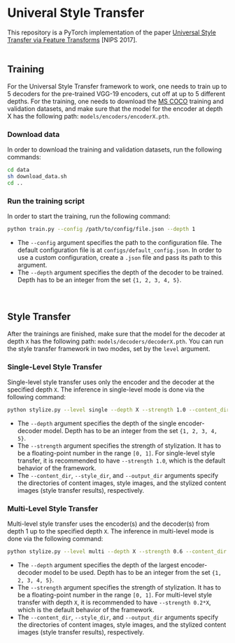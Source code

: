 # Univeral Style Transfer

This repository is a PyTorch implementation of the paper [Universal Style Transfer via Feature Transforms](https://proceedings.neurips.cc/paper_files/paper/2017/file/49182f81e6a13cf5eaa496d51fea6406-Paper.pdf) [NIPS 2017].<br><br>

## Training

For the Universal Style Transfer framework to work, one needs to train up to 5 decoders for the pre-trained VGG-19 encoders, cut off at up to 5 different depths. For the training, one needs to download the [MS COCO](https://cocodataset.org/#home) training and validation datasets, and make sure that the model for the encoder at depth X has the following path: `models/encoders/encoderX.pth`.<br>

### Download data

In order to download the training and validation datasets, run the following commands:

```bash
cd data
sh download_data.sh
cd ..
```

### Run the training script

In order to start the training, run the following command:

```bash
python train.py --config /path/to/config/file.json --depth 1
```

* The `--config` argument specifies the path to the configuration file. The default configuration file is at `configs/default_config.json`. In order to use a custom configuration, create a `.json` file and pass its path to this argument.
* The `--depth` argument specifies the depth of the decoder to be trained. Depth has to be an integer from the set `{1, 2, 3, 4, 5}`.<br><br><br>

## Style Transfer

After the trainings are finished, make sure that the model for the decoder at depth `X` has the following path: `models/decoders/decoderX.pth`. You can run the style transfer framework in two modes, set by the `level` argument.

### Single-Level Style Transfer

Single-level style transfer uses only the encoder and the decoder at the specified depth `X`. The inference in single-level mode is done via the following command:

```bash
python stylize.py --level single --depth X --strength 1.0 --content_dir /path/to/content/directory --style_dir /path/to/style/directory --output_dir /path/to/output/directory
```

* The `--depth` argument specifies the depth of the single encoder-decoder model. Depth has to be an integer from the set `{1, 2, 3, 4, 5}`.
* The `--strength` argument specifies the strength of stylization. It has to be a floating-point number in the range `[0, 1]`. For single-level style transfer, it is recommended to have `--strength 1.0`, which is the default behavior of the framework.
* The `--content_dir`, `--style_dir`, and `--output_dir` arguments specify the directories of content images, style images, and the stylized content images (style transfer results), respectively.

### Multi-Level Style Transfer

Multi-level style transfer uses the encoder(s) and the decoder(s) from depth 1 up to the specified depth `X`. The inference in multi-level mode is done via the following command:

```bash
python stylize.py --level multi --depth X --strength 0.6 --content_dir /path/to/content/directory --style_dir /path/to/style/directory --output_dir /path/to/output/directory
```

* The `--depth` argument specifies the depth of the largest encoder-decoder model to be used. Depth has to be an integer from the set `{1, 2, 3, 4, 5}`.
* The `--strength` argument specifies the strength of stylization. It has to be a floating-point number in the range `[0, 1]`. For multi-level style transfer with depth `X`, it is recommended to have `--strength 0.2*X`, which is the default behavior of the framework.
* The `--content_dir`, `--style_dir`, and `--output_dir` arguments specify the directories of content images, style images, and the stylized content images (style transfer results), respectively.

  
